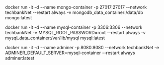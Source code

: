 docker run -it -d --name mongo-container -p 27017:27017 --network techbankNet --restart always -v mongodb_data_container:/data/db mongo:latest

docker run -it -d --name mysql-container -p 3306:3306 --network techbankNet -e MYSQL_ROOT_PASSWORD=root --restart always -v mysql_data_container:/var/lib/mysql mysql:latest

docker run -it -d --name adminer -p 8080:8080 --network techbankNet -e ADMINER_DEFAULT_SERVER=mysql-container --restart always adminer:latest